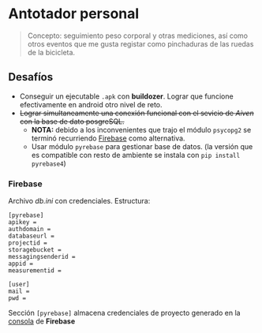 # Antotador personal

> Concepto: seguimiento peso corporal y otras mediciones,
> así como otros eventos que me gusta registar como pinchaduras
> de las ruedas de la bicicleta.

## Desafíos
- Conseguir un ejecutable `.apk` con **buildozer**. Lograr que funcione efectivamente en android otro nivel de reto.
- ~~Lograr simultaneamente una conexión funcional con el sevicio de *Aiven* con la base de dato posgreSQL.~~ 
    - **NOTA:** debido a los inconvenientes que trajo el módulo `psycopg2` se terminó recurriendo [Firebase](https://firebase.google.com/) como alternativa.
    - Usar módulo `pyrebase` para gestionar base de datos. (la versión que es compatible con resto de ambiente se instala con `pip install pyrebase4`)

### Firebase
Archivo *db.ini* con credenciales. Estructura:

    [pyrebase]
    apikey = 
    authdomain = 
    databaseurl = 
    projectid = 
    storagebucket = 
    messagingsenderid = 
    appid = 
    measurementid = 

    [user]
    mail = 
    pwd = 

Sección `[pyrebase]` almacena credenciales de proyecto generado en la [consola](https://firebase.google.com/?gad_source=1&gclid=Cj0KCQiAw6yuBhDrARIsACf94RXf0kYtLQi1VXGKcQjdRAERym439QaPZuP69PPp_h0v1sRq9AzOVZMaAt0REALw_wcB&gclsrc=aw.ds&hl=es-419) de **Firebase**


